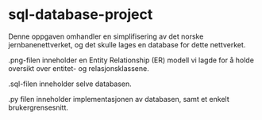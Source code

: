 # sql-database-project
Denne oppgaven omhandler en simplifisering av det norske jernbanenettverket, og det skulle lages en database for dette nettverket. 

.png-filen inneholder en Entity Relationship (ER) modell vi lagde for å holde oversikt over entitet- og relasjonsklassene.

.sql-filen inneholder selve databasen.

.py filen inneholder implementasjonen av databasen, samt et enkelt brukergrensesnitt.